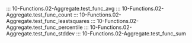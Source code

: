 ::: 10-Functions.02-Aggregate.test_func_avg
::: 10-Functions.02-Aggregate.test_func_count
::: 10-Functions.02-Aggregate.test_func_leastsquares
::: 10-Functions.02-Aggregate.test_func_percentile
::: 10-Functions.02-Aggregate.test_func_stddev
::: 10-Functions.02-Aggregate.test_func_sum
